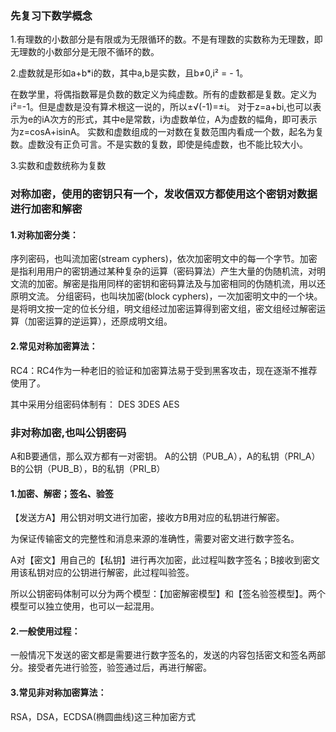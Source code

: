 ### 先复习下数学概念


1.有理数的小数部分是有限或为无限循环的数。不是有理数的实数称为无理数，即无理数的小数部分是无限不循环的数。

2.虚数就是形如a+b*i的数，其中a,b是实数，且b≠0,i² = - 1。

在数学里，将偶指数幂是负数的数定义为纯虚数。所有的虚数都是复数。定义为i²=-1。但是虚数是没有算术根这一说的，所以±√(-1)=±i。
对于z=a+bi,也可以表示为e的iA次方的形式，其中e是常数，i为虚数单位，A为虚数的幅角，即可表示为z=cosA+isinA。
实数和虚数组成的一对数在复数范围内看成一个数，起名为复数。虚数没有正负可言。不是实数的复数，即使是纯虚数，也不能比较大小。

3.实数和虚数统称为复数




### 对称加密，使用的密钥只有一个，发收信双方都使用这个密钥对数据进行加密和解密
#### 1.对称加密分类：
序列密码，也叫流加密(stream cyphers)，依次加密明文中的每一个字节。加密是指利用用户的密钥通过某种复杂的运算（密码算法）产生大量的伪随机流，对明文流的加密。解密是指用同样的密钥和密码算法及与加密相同的伪随机流，用以还原明文流。
分组密码，也叫块加密(block cyphers)，一次加密明文中的一个块。是将明文按一定的位长分组，明文组经过加密运算得到密文组，密文组经过解密运算（加密运算的逆运算），还原成明文组。

#### 2.常见对称加密算法：

RC4：RC4作为一种老旧的验证和加密算法易于受到黑客攻击，现在逐渐不推荐使用了。

其中采用分组密码体制有：
DES
3DES
AES


### 非对称加密,也叫公钥密码

A和B要通信，那么双方都有一对密钥。
A的公钥（PUB_A），A的私钥（PRI_A）
B的公钥（PUB_B），B的私钥（PRI_B）

#### 1.加密、解密；签名、验签
【发送方A】用公钥对明文进行加密，接收方B用对应的私钥进行解密。

为保证传输密文的完整性和消息来源的准确性，需要对密文进行数字签名。

A对【密文】用自己的【私钥】进行再次加密，此过程叫数字签名；B接收到密文用该私钥对应的公钥进行解密，此过程叫验签。

所以公钥密码体制可以分为两个模型：【加密解密模型】和【签名验签模型】。两个模型可以独立使用，也可以一起混用。

#### 2.一般使用过程：

一般情况下发送的密文都是需要进行数字签名的，发送的内容包括密文和签名两部分。接受者先进行验签，验签通过后，再进行解密。

#### 3.常见非对称加密算法：
RSA，DSA，ECDSA(椭圆曲线)这三种加密方式
